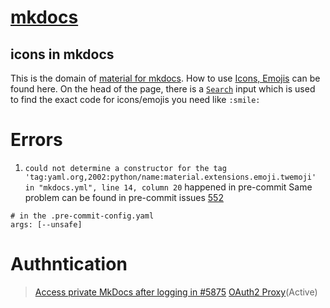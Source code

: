 # [mkdocs](https://www.mkdocs.org/user-guide/writing-your-docs/)

## icons in mkdocs
This is the domain of [material for mkdocs](https://squidfunk.github.io/mkdocs-material/getting-started/).
How to use [Icons, Emojis](https://squidfunk.github.io/mkdocs-material/reference/icons-emojis/#with-colors-docsstylesheetsextracss) can be found here. On the head of the page, there is a [`Search`](https://squidfunk.github.io/mkdocs-material/reference/icons-emojis/#search) input which is used to find the exact code for icons/emojis you need like `:smile:`
# Errors
1. `could not determine a constructor for the tag 'tag:yaml.org,2002:python/name:material.extensions.emoji.twemoji'
  in "mkdocs.yml", line 14, column 20` happened in pre-commit
Same problem can be found in pre-commit issues [552](https://github.com/pre-commit/pre-commit-hooks/issues/552)
```
# in the .pre-commit-config.yaml
args: [--unsafe]
```
# Authntication
> [Access private MkDocs after logging in #5875](https://github.com/squidfunk/mkdocs-material/discussions/5875)  [OAuth2 Proxy](https://github.com/meadapt/login-static-site)(Active)
